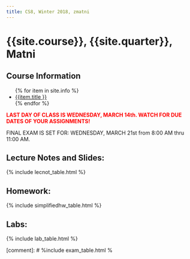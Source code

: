 ```yaml
---
title: CS8, Winter 2018, zmatni
---
```


# {{site.course}}, {{site.quarter}}, Matni


<div id="info" data-role="collapsible" data-collapsed="false">
<h2>Course Information</h2>
<ul>
{% for item in site.info %}
<li><a href="{{item.url}}"  data-ajax="false">{{item.title }}</a></li>
{% endfor %}
</ul>
<p><font color="red"><b>LAST DAY OF CLASS IS WEDNESDAY, MARCH 14th. WATCH FOR DUE DATES OF YOUR ASSIGNMENTS!</b></font></p>
<p>FINAL EXAM IS SET FOR: WEDNESDAY, MARCH 21st from 8:00 AM thru 11:00 AM.</p>
</div>

<div data-role="collapsible" data-collapsed="false">
<h2 id="lecture_notes">Lecture Notes and Slides:</h2>
{% include lecnot_table.html %}
</div>

<div data-role="collapsible" data-collapsed="false">
<h2 id="simplifiedhw">Homework:</h2>
{% include simplifiedhw_table.html %}
</div>

<div data-role="collapsible" data-collapsed="false">
<h2 id="labs">Labs:</h2>
{% include lab_table.html %}
</div>

<!--
<div data-role="collapsible" data-collapsed="false">
<h2 id="exams">Exams</h2>
-->

[comment]: # %include exam_table.html %

<!-- 
</div>
-->
